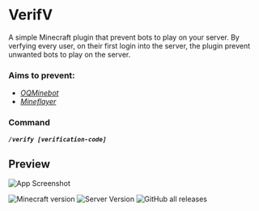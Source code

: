 
# VerifV

A simple Minecraft plugin that prevent bots to play on your server. By verfying every user, on their first login into the server, the plugin prevent unwanted bots to play on the server.


### **Aims to prevent:**
 + [*OQMinebot*](https://www.minecraftbot.com/)
 + [*Mineflayer*](https://github.com/PrismarineJS/mineflayer)

### Command
***`/verify [verification-code]`***

## Preview

![App Screenshot](https://media.giphy.com/media/v1.Y2lkPTc5MGI3NjExMTMxZGIxMTU0YTRkMTVkODIxNzdmYWMwNDllODgxYWEzYzczMGRjYyZlcD12MV9pbnRlcm5hbF9naWZzX2dpZklkJmN0PWc/kM8iXK6LMkuGKZN3tD/giphy.gif)

![Minecraft version](https://img.shields.io/badge/Minecraft%20Version-1.19.4-green?style=flat-square?link=https://www.minecraft.net/en-us/article/minecraft-java-edition-1-19-4&link=https://www.minecraft.net/en-us/article/minecraft-java-edition-1-19-4?logo=minetest) 
![Server Version](https://img.shields.io/badge/Server%20Version-Spigot%2FPaperMC-red?style=flat-square&logo=appveyor?link=https://getbukkit.org/download/spigot&link=https://papermc.io/downloads/paper?logo=amazondynamodb) 
![GitHub all releases](https://img.shields.io/github/downloads/Dari-OS/VerifV/total?link=https://github.com/Dari-OS/VerifV/releases&link=https://github.com/Dari-OS/VerifV/releases?logo=stackblitz) 
